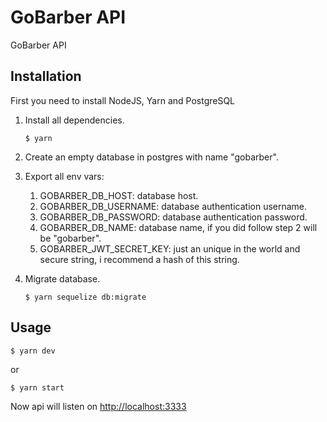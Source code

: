 # GoBarber API

GoBarber API

## Installation

First you need to install NodeJS, Yarn and PostgreSQL

1. Install all dependencies.

   ```console
   $ yarn
   ```

2. Create an empty database in postgres with name "gobarber".

3. Export all env vars:
   1. GOBARBER_DB_HOST: database host.
   2. GOBARBER_DB_USERNAME: database authentication username.
   3. GOBARBER_DB_PASSWORD: database authentication password.
   4. GOBARBER_DB_NAME: database name, if you did follow step 2 will be "gobarber".
   5. GOBARBER_JWT_SECRET_KEY: just an unique in the world and secure string, i recommend a hash of this string.

4. Migrate database.

   ```console
   $ yarn sequelize db:migrate
   ```

## Usage

```console
$ yarn dev
```

or

```console
$ yarn start
```

Now api will listen on [http://localhost:3333](http://localhost:3333)
